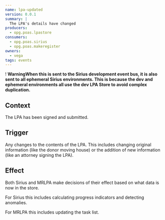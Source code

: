 ```yaml
---
name: lpa-updated
version: 0.0.1
summary: |
  The LPA's details have changed
producers:
  - opg.poas.lpastore
consumers:
  - opg.poas.sirius
  - opg.poas.makeregister
owners:
  - vega
tags: events
---
```


<div class="govuk-warning-text">
  <span class="govuk-warning-text__icon" aria-hidden="true">!</span>
  <strong class="govuk-warning-text__text">
    <span class="govuk-visually-hidden">Warning</span>When this is sent to the Sirius development event bus, it is also sent to all ephemeral Sirius environments. This is because the dev and ephemeral environments all use the dev LPA Store to avoid complex duplication.</strong></div>

## Context

The LPA has been signed and submitted.

## Trigger

Any changes to the contents of the LPA. This includes changing original information (like the donor moving house) or the addition of new information (like an attorney signing the LPA).

## Effect

Both Sirius and MRLPA make decisions of their effect based on what data is now in the store.

For Sirius this includes calculating progress indicators and detecting anomalies.

For MRLPA this includes updating the task list.

<NodeGraph title="Consumer / Producer Diagram" />

<EventExamples />

<Schema />
